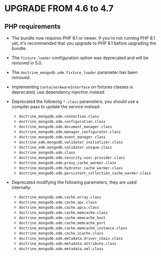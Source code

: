UPGRADE FROM 4.6 to 4.7
=======================

## PHP requirements

* The bundle now requires PHP 8.1 or newer. If you're not running PHP 8.1 yet,
  it's recommended that you upgrade to PHP 8.1 before upgrading the bundle.

* The `fixture_loader` configuration option was deprecated and will be removed
  in 5.0.
* The `doctrine_mongodb.odm.fixture_loader` parameter has been removed.
* Implementing `ContainerAwareInterface` on fixtures classes is deprecated,
  use dependency injection instead.
* Deprecated the following `*.class` parameters, you should use a compiler pass to update the service instead:
  * `doctrine_mongodb.odm.connection.class`
  * `doctrine_mongodb.odm.configuration.class`
  * `doctrine_mongodb.odm.document_manager.class`
  * `doctrine_mongodb.odm.manager_configurator.class`
  * `doctrine_mongodb.odm.event_manager.class`
  * `doctrine_odm.mongodb.validator_initializer.class`
  * `doctrine_odm.mongodb.validator.unique.class`
  * `doctrine_mongodb.odm.class`
  * `doctrine_mongodb.odm.security.user.provider.class`
  * `doctrine_mongodb.odm.proxy_cache_warmer.class`
  * `doctrine_mongodb.odm.hydrator_cache_warmer.class`
  * `doctrine_mongodb.odm.persistent_collection_cache_warmer.class`
* Deprecated modifying the following parameters, they are used internally:
  * `doctrine_mongodb.odm.cache.array.class`
  * `doctrine_mongodb.odm.cache.apc.class`
  * `doctrine_mongodb.odm.cache.apcu.class`
  * `doctrine_mongodb.odm.cache.memcache.class`
  * `doctrine_mongodb.odm.cache.memcache_host`
  * `doctrine_mongodb.odm.cache.memcache_port`
  * `doctrine_mongodb.odm.cache.memcache_instance.class`
  * `doctrine_mongodb.odm.cache.xcache.class`
  * `doctrine_mongodb.odm.metadata.driver_chain.class`
  * `doctrine_mongodb.odm.metadata.attribute.class`
  * `doctrine_mongodb.odm.metadata.xml.class`
